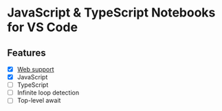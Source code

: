# JavaScript & TypeScript Notebooks for VS Code

## Features

- [x] [Web support](https://vscode.dev)
- [x] JavaScript
- [ ] TypeScript
- [ ] Infinite loop detection
- [ ] Top-level await

